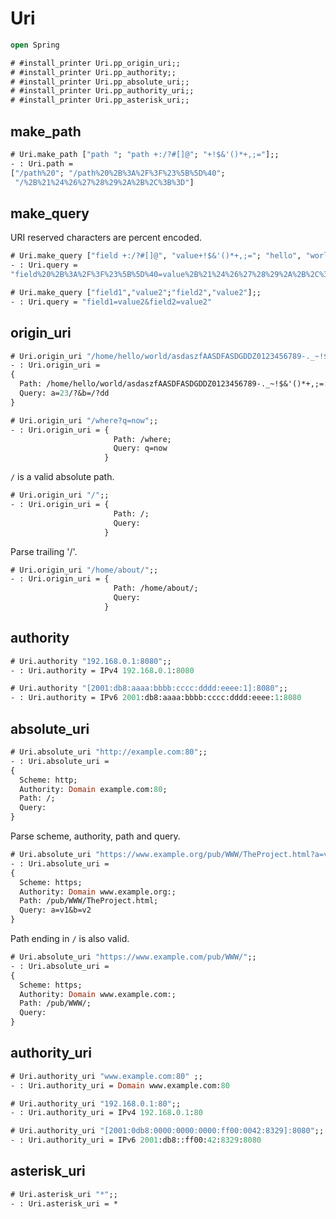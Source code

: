 # Uri 

```ocaml
open Spring
```

```ocaml
# #install_printer Uri.pp_origin_uri;;
# #install_printer Uri.pp_authority;;
# #install_printer Uri.pp_absolute_uri;;
# #install_printer Uri.pp_authority_uri;;
# #install_printer Uri.pp_asterisk_uri;;
```

## make_path

```ocaml
# Uri.make_path ["path "; "path +:/?#[]@"; "+!$&'()*+,;="];;
- : Uri.path =
["/path%20"; "/path%20%2B%3A%2F%3F%23%5B%5D%40";
 "/%2B%21%24%26%27%28%29%2A%2B%2C%3B%3D"]
```

## make_query

URI reserved characters are percent encoded.

```ocaml
# Uri.make_query ["field +:/?#[]@", "value+!$&'()*+,;="; "hello", "world"];;
- : Uri.query =
"field%20%2B%3A%2F%3F%23%5B%5D%40=value%2B%21%24%26%27%28%29%2A%2B%2C%3B%3D&hello=world"

# Uri.make_query ["field1","value2";"field2","value2"];;
- : Uri.query = "field1=value2&field2=value2"
```

## origin_uri

```ocaml
# Uri.origin_uri "/home/hello/world/asdaszfAASDFASDGDDZ0123456789-._~!$&'()*+,;=:%AF%9A?a=23/?&b=/?dd";;
- : Uri.origin_uri =
{
  Path: /home/hello/world/asdaszfAASDFASDGDDZ0123456789-._~!$&'()*+,;=:%AF%9A;
  Query: a=23/?&b=/?dd
}

# Uri.origin_uri "/where?q=now";;
- : Uri.origin_uri = {
                       Path: /where;
                       Query: q=now
                     }
```

`/` is a valid absolute path.

```ocaml
# Uri.origin_uri "/";;
- : Uri.origin_uri = {
                       Path: /;
                       Query:
                     }
```

Parse trailing '/'.

```ocaml
# Uri.origin_uri "/home/about/";;
- : Uri.origin_uri = {
                       Path: /home/about/;
                       Query:
                     }
```

## authority 

```ocaml
# Uri.authority "192.168.0.1:8080";;
- : Uri.authority = IPv4 192.168.0.1:8080

# Uri.authority "[2001:db8:aaaa:bbbb:cccc:dddd:eeee:1]:8080";;
- : Uri.authority = IPv6 2001:db8:aaaa:bbbb:cccc:dddd:eeee:1:8080
```

## absolute_uri

```ocaml
# Uri.absolute_uri "http://example.com:80";;
- : Uri.absolute_uri =
{
  Scheme: http;
  Authority: Domain example.com:80;
  Path: /;
  Query:
}
```

Parse scheme, authority, path and query.

```ocaml
# Uri.absolute_uri "https://www.example.org/pub/WWW/TheProject.html?a=v1&b=v2";;
- : Uri.absolute_uri =
{
  Scheme: https;
  Authority: Domain www.example.org:;
  Path: /pub/WWW/TheProject.html;
  Query: a=v1&b=v2
}
```

Path ending in `/` is also valid.

```ocaml
# Uri.absolute_uri "https://www.example.com/pub/WWW/";;
- : Uri.absolute_uri =
{
  Scheme: https;
  Authority: Domain www.example.com:;
  Path: /pub/WWW/;
  Query:
}
```

## authority_uri

```ocaml
# Uri.authority_uri "www.example.com:80" ;;
- : Uri.authority_uri = Domain www.example.com:80

# Uri.authority_uri "192.168.0.1:80";;
- : Uri.authority_uri = IPv4 192.168.0.1:80

# Uri.authority_uri "[2001:0db8:0000:0000:0000:ff00:0042:8329]:8080";;
- : Uri.authority_uri = IPv6 2001:db8::ff00:42:8329:8080
```

## asterisk_uri

```ocaml
# Uri.asterisk_uri "*";;
- : Uri.asterisk_uri = *
```
